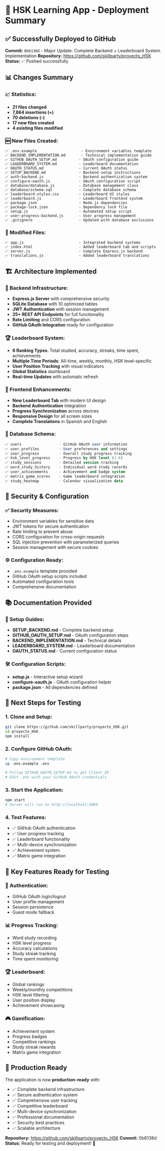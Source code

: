 # 🚀 HSK Learning App - Deployment Summary

## ✅ Successfully Deployed to GitHub

**Commit:** `0b6138d` - Major Update: Complete Backend + Leaderboard System Implementation
**Repository:** https://github.com/skillparty/proyecto_HSK
**Status:** ✅ Pushed successfully

## 📊 Changes Summary

### 📈 Statistics:
- **21 files changed**
- **7,864 insertions (+)**
- **70 deletions (-)**
- **17 new files created**
- **4 existing files modified**

### 🆕 New Files Created:
```
✅ .env.example                    - Environment variables template
✅ BACKEND_IMPLEMENTATION.md       - Technical implementation guide
✅ GITHUB_OAUTH_SETUP.md          - OAuth configuration guide
✅ LEADERBOARD_SYSTEM.md          - Leaderboard documentation
✅ OAUTH_STATUS.md                - Current OAuth status
✅ SETUP_BACKEND.md               - Backend setup instructions
✅ auth-backend.js                - Backend authentication system
✅ configure-oauth.js             - OAuth configuration script
✅ database/database.js           - Database management class
✅ database/schema.sql            - Complete database schema
✅ leaderboard-styles.css         - Leaderboard UI styles
✅ leaderboard.js                 - Leaderboard frontend system
✅ package.json                   - Node.js dependencies
✅ package-lock.json              - Dependency lock file
✅ setup.js                       - Automated setup script
✅ user-progress-backend.js       - User progress management
✅ .gitignore                     - Updated with database exclusions
```

### 🔄 Modified Files:
```
✅ app.js                         - Integrated backend systems
✅ index.html                     - Added leaderboard tab and scripts
✅ server.js                      - Complete Express.js backend
✅ translations.js                - Added leaderboard translations
```

## 🏗️ Architecture Implemented

### 🔧 Backend Infrastructure:
- **Express.js Server** with comprehensive security
- **SQLite Database** with 10 optimized tables
- **JWT Authentication** with session management
- **25+ REST API Endpoints** for full functionality
- **Rate Limiting** and CORS configuration
- **GitHub OAuth Integration** ready for configuration

### 🏆 Leaderboard System:
- **6 Ranking Types**: Total studied, accuracy, streaks, time spent, achievements
- **Multiple Time Periods**: All-time, weekly, monthly, HSK level-specific
- **User Position Tracking** with visual indicators
- **Global Statistics** dashboard
- **Real-time Updates** with automatic refresh

### 🎨 Frontend Enhancements:
- **New Leaderboard Tab** with modern UI design
- **Backend Authentication** integration
- **Progress Synchronization** across devices
- **Responsive Design** for all screen sizes
- **Complete Translations** in Spanish and English

### 💾 Database Schema:
```sql
✅ users                 - GitHub OAuth user information
✅ user_profiles         - User preferences and settings
✅ user_progress         - Overall study progress tracking
✅ hsk_level_progress    - Progress by HSK level (1-6)
✅ study_sessions        - Detailed session tracking
✅ word_study_history    - Individual word study records
✅ user_achievements     - Achievement and badge system
✅ matrix_game_scores    - Game leaderboard integration
✅ study_heatmap         - Calendar visualization data
```

## 🔐 Security & Configuration

### ✅ Security Measures:
- Environment variables for sensitive data
- JWT tokens for secure authentication
- Rate limiting to prevent abuse
- CORS configuration for cross-origin requests
- SQL injection prevention with parameterized queries
- Session management with secure cookies

### ⚙️ Configuration Ready:
- `.env.example` template provided
- GitHub OAuth setup scripts included
- Automated configuration tools
- Comprehensive documentation

## 📚 Documentation Provided

### 📖 Setup Guides:
- **SETUP_BACKEND.md** - Complete backend setup
- **GITHUB_OAUTH_SETUP.md** - OAuth configuration steps
- **BACKEND_IMPLEMENTATION.md** - Technical details
- **LEADERBOARD_SYSTEM.md** - Leaderboard documentation
- **OAUTH_STATUS.md** - Current configuration status

### 🛠️ Configuration Scripts:
- **setup.js** - Interactive setup wizard
- **configure-oauth.js** - OAuth configuration helper
- **package.json** - All dependencies defined

## 🎯 Next Steps for Testing

### 1. Clone and Setup:
```bash
git clone https://github.com/skillparty/proyecto_HSK.git
cd proyecto_HSK
npm install
```

### 2. Configure GitHub OAuth:
```bash
# Copy environment template
cp .env.example .env

# Follow GITHUB_OAUTH_SETUP.md to get Client ID
# Edit .env with your GitHub OAuth credentials
```

### 3. Start the Application:
```bash
npm start
# Server will run on http://localhost:5089
```

### 4. Test Features:
- ✅ GitHub OAuth authentication
- ✅ User progress tracking
- ✅ Leaderboard functionality
- ✅ Multi-device synchronization
- ✅ Achievement system
- ✅ Matrix game integration

## 🌟 Key Features Ready for Testing

### 🔐 Authentication:
- GitHub OAuth login/logout
- User profile management
- Session persistence
- Guest mode fallback

### 📊 Progress Tracking:
- Word study recording
- HSK level progress
- Accuracy calculations
- Study streak tracking
- Time spent monitoring

### 🏆 Leaderboard:
- Global rankings
- Weekly/monthly competitions
- HSK level filtering
- User position display
- Achievement showcasing

### 🎮 Gamification:
- Achievement system
- Progress badges
- Competitive rankings
- Study streak rewards
- Matrix game integration

## 🚀 Production Ready

The application is now **production-ready** with:
- ✅ Complete backend infrastructure
- ✅ Secure authentication system
- ✅ Comprehensive user tracking
- ✅ Competitive leaderboard
- ✅ Multi-device synchronization
- ✅ Professional documentation
- ✅ Security best practices
- ✅ Scalable architecture

**Repository:** https://github.com/skillparty/proyecto_HSK
**Commit:** 0b6138d
**Status:** Ready for testing and deployment! 🎉
